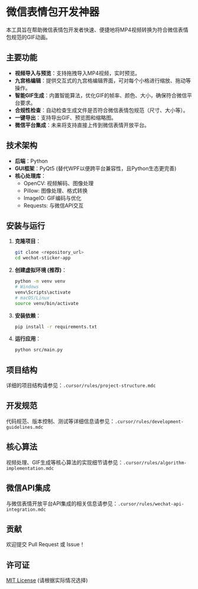 # 微信表情包开发神器

本工具旨在帮助微信表情包开发者快速、便捷地将MP4视频转换为符合微信表情包规范的GIF动画。

## 主要功能

- **视频导入与预览**：支持拖拽导入MP4视频，实时预览。
- **九宫格编辑**：提供交互式的九宫格编辑界面，可对每个小格进行缩放、拖动等操作。
- **智能GIF生成**：内置智能算法，优化GIF的帧率、颜色、大小，确保符合微信平台要求。
- **合规性检查**：自动检查生成文件是否符合微信表情包规范（尺寸、大小等）。
- **一键导出**：支持导出GIF、预览图和缩略图。
- **微信平台集成**：未来将支持直接上传到微信表情开放平台。

## 技术架构

- **后端**：Python
- **GUI框架**：PyQt5 (替代WPF以便跨平台兼容性，且Python生态更完善)
- **核心处理库**：
    - OpenCV: 视频解码、图像处理
    - Pillow: 图像处理、格式转换
    - ImageIO: GIF编码与优化
    - Requests: 与微信API交互

## 安装与运行

1.  **克隆项目**：
    ```bash
    git clone <repository_url>
    cd wechat-sticker-app
    ```

2.  **创建虚拟环境 (推荐)**：
    ```bash
    python -m venv venv
    # Windows
    venv\Scripts\activate
    # macOS/Linux
    source venv/bin/activate
    ```

3.  **安装依赖**：
    ```bash
    pip install -r requirements.txt
    ```

4.  **运行应用**：
    ```bash
    python src/main.py
    ```

## 项目结构

详细的项目结构请参见：`.cursor/rules/project-structure.mdc`

## 开发规范

代码规范、版本控制、测试等详细信息请参见：`.cursor/rules/development-guidelines.mdc`

## 核心算法

视频处理、GIF生成等核心算法的实现细节请参见：`.cursor/rules/algorithm-implementation.mdc`

## 微信API集成

与微信表情开放平台API集成的相关信息请参见：`.cursor/rules/wechat-api-integration.mdc`

## 贡献

欢迎提交 Pull Request 或 Issue！

## 许可证

[MIT License](LICENSE) (请根据实际情况选择) 